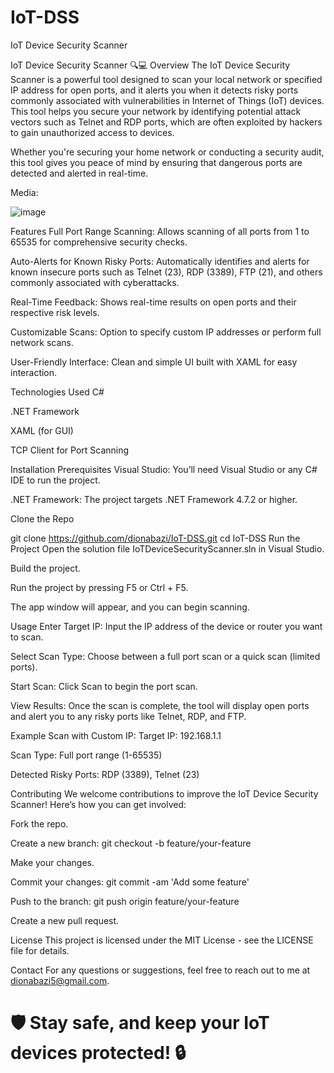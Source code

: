 # IoT-DSS
IoT Device Security Scanner

IoT Device Security Scanner 🔍💻
Overview
The IoT Device Security Scanner is a powerful tool designed to scan your local network or specified IP address for open ports, and it alerts you when it detects risky ports commonly associated with vulnerabilities in Internet of Things (IoT) devices. This tool helps you secure your network by identifying potential attack vectors such as Telnet and RDP ports, which are often exploited by hackers to gain unauthorized access to devices.

Whether you're securing your home network or conducting a security audit, this tool gives you peace of mind by ensuring that dangerous ports are detected and alerted in real-time.

Media: 

![image](https://github.com/user-attachments/assets/d44a231c-e930-49ff-95cc-77850bd460fd)


Features
Full Port Range Scanning: Allows scanning of all ports from 1 to 65535 for comprehensive security checks.

Auto-Alerts for Known Risky Ports: Automatically identifies and alerts for known insecure ports such as Telnet (23), RDP (3389), FTP (21), and others commonly associated with cyberattacks.

Real-Time Feedback: Shows real-time results on open ports and their respective risk levels.

Customizable Scans: Option to specify custom IP addresses or perform full network scans.

User-Friendly Interface: Clean and simple UI built with XAML for easy interaction.

Technologies Used
C#

.NET Framework

XAML (for GUI)

TCP Client for Port Scanning

Installation
Prerequisites
Visual Studio: You’ll need Visual Studio or any C# IDE to run the project.

.NET Framework: The project targets .NET Framework 4.7.2 or higher.

Clone the Repo

git clone https://github.com/dionabazi/IoT-DSS.git
cd IoT-DSS
Run the Project
Open the solution file IoTDeviceSecurityScanner.sln in Visual Studio.

Build the project.

Run the project by pressing F5 or Ctrl + F5.

The app window will appear, and you can begin scanning.

Usage
Enter Target IP: Input the IP address of the device or router you want to scan.

Select Scan Type: Choose between a full port scan or a quick scan (limited ports).

Start Scan: Click Scan to begin the port scan.

View Results: Once the scan is complete, the tool will display open ports and alert you to any risky ports like Telnet, RDP, and FTP.

Example
Scan with Custom IP:
Target IP: 192.168.1.1

Scan Type: Full port range (1-65535)

Detected Risky Ports: RDP (3389), Telnet (23)

Contributing
We welcome contributions to improve the IoT Device Security Scanner! Here’s how you can get involved:

Fork the repo.

Create a new branch: git checkout -b feature/your-feature

Make your changes.

Commit your changes: git commit -am 'Add some feature'

Push to the branch: git push origin feature/your-feature

Create a new pull request.

License
This project is licensed under the MIT License - see the LICENSE file for details.

Contact
For any questions or suggestions, feel free to reach out to me at dionabazi5@gmail.com.

# 🛡️ Stay safe, and keep your IoT devices protected! 🔒
